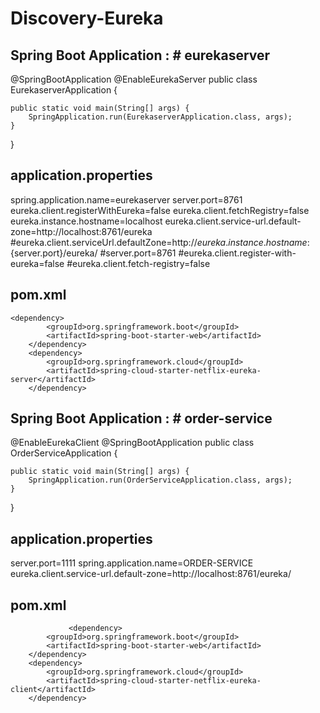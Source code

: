 # Discovery-Eureka

Spring Boot Application : # eurekaserver
-----------------------------------------

@SpringBootApplication
@EnableEurekaServer
public class EurekaserverApplication {

	public static void main(String[] args) {
		SpringApplication.run(EurekaserverApplication.class, args);
	}

}


application.properties
------------------------

spring.application.name=eurekaserver
server.port=8761
eureka.client.registerWithEureka=false
eureka.client.fetchRegistry=false
eureka.instance.hostname=localhost
eureka.client.service-url.default-zone=http://localhost:8761/eureka
#eureka.client.serviceUrl.defaultZone=http://${eureka.instance.hostname}:${server.port}/eureka/
#server.port=8761
#eureka.client.register-with-eureka=false
#eureka.client.fetch-registry=false

pom.xml
-----------
    <dependency>
			<groupId>org.springframework.boot</groupId>
			<artifactId>spring-boot-starter-web</artifactId>
		</dependency>
		<dependency>
			<groupId>org.springframework.cloud</groupId>
			<artifactId>spring-cloud-starter-netflix-eureka-server</artifactId>
		</dependency>
    

Spring Boot Application : # order-service
-----------------------------------------
@EnableEurekaClient
@SpringBootApplication
public class OrderServiceApplication {

	public static void main(String[] args) {
		SpringApplication.run(OrderServiceApplication.class, args);
	}
}

application.properties
------------------------

server.port=1111
spring.application.name=ORDER-SERVICE
eureka.client.service-url.default-zone=http://localhost:8761/eureka/

pom.xml
-------------------
                 <dependency>
			<groupId>org.springframework.boot</groupId>
			<artifactId>spring-boot-starter-web</artifactId>
		</dependency>
		<dependency>
			<groupId>org.springframework.cloud</groupId>
			<artifactId>spring-cloud-starter-netflix-eureka-client</artifactId>
		</dependency>
    
